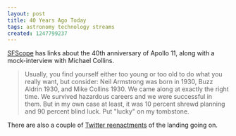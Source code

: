 ```yaml
---
layout: post
title: 40 Years Ago Today
tags: astronomy technology streams
created: 1247799237
---
```

<!-- links checked 31-Jan-2015 -->

[SFScope](http://sfscope.com/2009/07/40-years-ago-men-walked-on-the/) has links about the 40th anniversary of Apollo 11, along with a mock-interview with Michael Collins.

> Usually, you find yourself either too young or too old to do what you really want, but consider: Neil Armstrong was born in 1930, Buzz Aldrin 1930, and Mike Collins 1930. We came along at exactly the right time. We survived hazardous careers and we were successful in them. But in my own case at least, it was 10 percent shrewd planning and 90 percent blind luck. Put "lucky" on my tombstone.

There are also a couple of [Twitter reenactments](http://twitter.com/mcdemarco/status/2672067214) of the landing going on.

